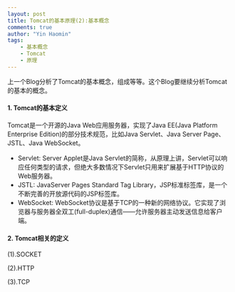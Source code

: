 ```yaml
---
layout: post
title: Tomcat的基本原理(2):基本概念
comments: true
author: "Yin Haomin"
tags:
    - 基本概念
    - Tomcat
    - 原理
---
```


上一个Blog分析了Tomcat的基本概念，组成等等。这个Blog要继续分析Tomcat的基本的概念。<br>
#### 1. Tomcat的基本定义
Tomcat是一个开源的Java Web应用服务器，实现了Java EE(Java Platform Enterprise Edition)的部分技术规范，比如Java Servlet、Java Server Page、JSTL、Java WebSocket。<br>
* Servlet: Server Applet是Java Servlet的简称，从原理上讲，Servlet可以响应任何类型的请求，但绝大多数情况下Servlet只用来扩展基于HTTP协议的Web服务器。<br>
* JSTL: JavaServer Pages Standard Tag Library，JSP标准标签库，是一个不断完善的开放源代码的JSP标签库。<br>
* WebSocket: WebSocket协议是基于TCP的一种新的网络协议。它实现了浏览器与服务器全双工(full-duplex)通信——允许服务器主动发送信息给客户端。<br>

#### 2. Tomcat相关的定义
(1).SOCKET<br>

(2).HTTP<br>

(3).TCP<br>

